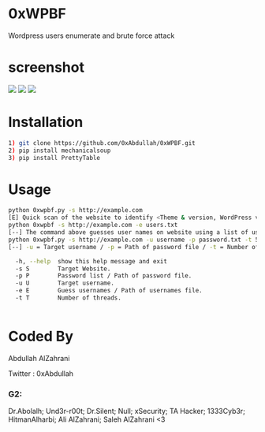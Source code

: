# 0xWPBF
Wordpress users enumerate and brute force attack
# screenshot
![](https://raw.githubusercontent.com/0xAbdullah/0xWPBF/master/screenshot/Screenshot1.png)
![](https://raw.githubusercontent.com/0xAbdullah/0xWPBF/master/screenshot/Screenshot2.png)
![](https://raw.githubusercontent.com/0xAbdullah/0xWPBF/master/screenshot/Screenshot3.png)
# Installation
```bash
1) git clone https://github.com/0xAbdullah/0xWPBF.git
2) pip install mechanicalsoup
3) pip install PrettyTable
```
# Usage
```bash
python 0xwpbf.py -s http://example.com
[E] Quick scan of the website to identify <Theme & version, WordPress version, Plugins & version, Scanning for Files and Directories, active user>
python 0xwpbf -s http://example.com -e users.txt
[--] The command above guesses user names on website using a list of usernames
python 0xwpbf.py -s http://example.com -u username -p password.txt -t 5
[--] -u = Target username / -p = Path of password file / -t = Number of threads

  -h, --help  show this help message and exit
  -s S        Target Website.
  -p P        Password list / Path of password file.
  -u U        Target username.
  -e E        Guess usernames / Path of usernames file.
  -t T        Number of threads.



```
# Coded By
Abdullah AlZahrani

Twitter : 0xAbdullah

### G2:
Dr.Abolalh; Und3r-r00t; Dr.Silent; Null; xSecurity; TA Hacker; 1333Cyb3r; HitmanAlharbi; Ali AlZahrani; Saleh AlZahrani <3
